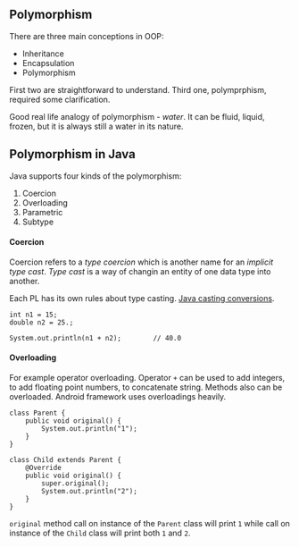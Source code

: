 ## Polymorphism
There are three main conceptions in OOP:

- Inheritance
- Encapsulation
- Polymorphism

First two are straightforward to understand. Third one, polymprphism, required some clarification.

Good real life analogy of polymorphism - *water*. It can be fluid, liquid, frozen, but it is always still a water in its nature.

## Polymorphism in Java
Java supports four kinds of the polymorphism:

1. Coercion
2. Overloading
3. Parametric
4. Subtype

#### Coercion
Coercion refers to a *type coercion* which is another name for an *implicit type cast*. *Type cast* is a way of changin an entity of one data type into another.

Each PL has its own rules about type casting. [Java casting conversions](https://docs.oracle.com/javase/specs/jls/se7/html/jls-5.html#jls-5.5).

```
int n1 = 15;
double n2 = 25.;

System.out.println(n1 + n2);        // 40.0
```

#### Overloading
For example operator overloading. Operator `+` can be used to add integers, to add floating point numbers, to concatenate string. Methods also can be overloaded. Android framework uses overloadings heavily.

```
class Parent {
    public void original() {
        System.out.println("1");
    }
}

class Child extends Parent {
    @Override
    public void original() {
        super.original();
        System.out.println("2");
    }
}
```

`original` method call on instance of the `Parent` class will print `1` while call on instance of the `Child` class will print both `1` and `2`.

